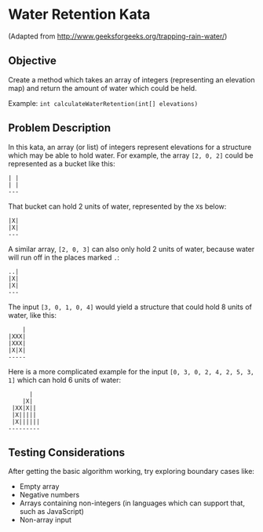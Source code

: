 # Water Retention Kata

(Adapted from http://www.geeksforgeeks.org/trapping-rain-water/)

## Objective

Create a method which takes an array of integers (representing an elevation map) and return the amount of water which could be held.

Example: `int calculateWaterRetention(int[] elevations)`


## Problem Description

In this kata, an array (or list) of integers represent elevations for a structure which may be able to hold water.
For example, the array `[2, 0, 2]` could be represented as a bucket like this:

```
| |
| |
---
```

That bucket can hold 2 units of water, represented by the `X`s below:

```
|X|
|X|
---
```

A similar array, `[2, 0, 3]` can also only hold 2 units of water, because water will run off in the places marked `.`:

```
..|
|X|
|X|
---
```

The input `[3, 0, 1, 0, 4]` would yield a structure that could hold 8 units of water, like this:

```
    |
|XXX|
|XXX|
|X|X|
-----
```

Here is a more complicated example for the input `[0, 3, 0, 2, 4, 2, 5, 3, 1]` which can hold 6 units of water:

```
      |  
    |X|  
 |XX|X||
 |X||||| 
 |X||||||
---------
```

## Testing Considerations

After getting the basic algorithm working, try exploring boundary cases like:

* Empty array
* Negative numbers
* Arrays containing non-integers (in languages which can support that, such as JavaScript)
* Non-array input
